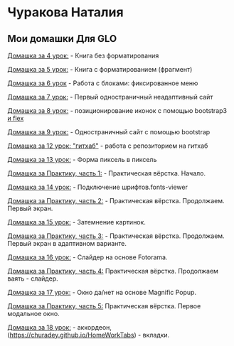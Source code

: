 # Чуракова Наталия
## Мои домашки Для GLO

[Домашка за 4 урок:](https://churadey.github.io/lesson_3) - Книга без форматирования

[Домашка за 5 урок:](https://churadey.github.io/Lesson_4) - Книга с форматированием (фрагмент)

[Домашка за 6 урок](https://churadey.github.io/Lesson_6) -  Работа с блоками: фиксированное меню

[Домашка за 7 урок:](https://churadey.github.io/Lesson_7) - Первый одностраничный неадаптивный сайт

[Домашка за 8 урок:](https://churadey.github.io/Lesson_8)  -  позиционирование иконок с помощью bootstrap3 [и flex](https://churadey.github.io/Lesson_8flex)

[Домашка за 9 урок:](https://churadey.github.io/Lesson_9) - Одностраничный сайт с помощью bootstrap

[Домашка за 12 урок: "гитхаб"](https://churadey.github.io/lesson_10) - работа с репозиторием на гитхаб

[Домашка за 13 урок:](https://churadey.github.io/Lesson_13) - Форма пиксель в пиксель

[Домашка за Практику, часть 1:](https://churadey.github.io/Lesson_14) - Практическая вёрстка. Начало.

[Домашка за 14 урок:](https://churadey.github.io/fonts-viewer) - Подключение шрифтов.fonts-viewer

[Домашка за Практику, часть 2:](https://churadey.github.io/Lesson_15) - Практическая вёрстка. Продолжаем. Первый экран.

[Домашка за 15 урок:](https://churadey.github.io/arhiv-s-dz-15-urok) - Затемнение картинок.

[Домашка за Практику, часть 3:](https://churadey.github.io/Lesson_16) - Практическая вёрстка. Продолжаем. Первый экран в адаптивном варианте.

[Домашка за 16 урок:](https://churadey.github.io/Fotorama) - Слайдер на основе Fotorama.

[Домашка за Практику, часть 4:](https://churadey.github.io/Lesson_17)  Практическая вёрстка. Продолжаем ваять - слайдер.

[Домашка за 17 урок:](https://churadey.github.io/MagnificPopup_YesNo) - Окно да/нет на основе Magnific Popup.

[Домашка за Практику, часть 5:](https://churadey.github.io/Lesson_18)  Практическая вёрстка. Первое модальное окно.

[Домашка за 18 урок:](https://churadey.github.io/HomeWorkCollapse) - аккордеон, (https://churadey.github.io/HomeWorkTabs) - вкладки.

